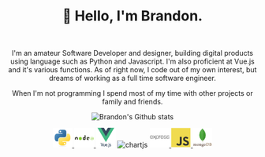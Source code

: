 <h1 align="center">👋 Hello, I'm Brandon.</h1>



<div align="center">

<br>

<p align="center">
I'm an amateur Software Developer and designer, building digital products using language such as Python and Javascript. I'm also proficient at Vue.js and it's various functions. As of right now, I code out of my own interest, but dreams of working as a full time software engineer.
</p>
<p align="center"> 
When I'm not programming I spend most of my time with other projects or family and friends.
</p>

![Brandon's Github stats](https://github-readme-stats.vercel.app/api?username=brandonbondig&show_icons=true&theme=dark)

  <div align="center">
<p align="center"> <a href="https://www.chartjs.org" target="_blank" rel="noreferrer"> <a href="https://www.python.org" target="_blank" rel="noreferrer"> <img src="https://raw.githubusercontent.com/devicons/devicon/master/icons/python/python-original.svg" alt="python" width="40" height="40"/> </a> <a href="https://vuejs.org/" target="_blank" rel="noreferrer"> <img src="https://raw.githubusercontent.com/devicons/devicon/master/icons/nodejs/nodejs-original-wordmark.svg" alt="nodejs" width="40" height="40"/> </a>  <img src="https://raw.githubusercontent.com/devicons/devicon/master/icons/vuejs/vuejs-original-wordmark.svg" alt="vuejs" width="40" height="40"/> </a> <img src="https://www.chartjs.org/media/logo-title.svg" alt="chartjs" width="40" height="40"/> </a> <a href="https://expressjs.com" target="_blank" rel="noreferrer"> <img src="https://raw.githubusercontent.com/devicons/devicon/master/icons/express/express-original-wordmark.svg" alt="express" width="40" height="40"/> </a> <a href="https://developer.mozilla.org/en-US/docs/Web/JavaScript" target="_blank" rel="noreferrer"> <img src="https://raw.githubusercontent.com/devicons/devicon/master/icons/javascript/javascript-original.svg" alt="javascript" width="40" height="40"/> </a> <a href="https://www.mongodb.com/" target="_blank" rel="noreferrer"> <img src="https://raw.githubusercontent.com/devicons/devicon/master/icons/mongodb/mongodb-original-wordmark.svg" alt="mongodb" width="40" height="40"/> </a> <a href="https://nodejs.org" target="_blank" rel="noreferrer">  </p>
</div>
